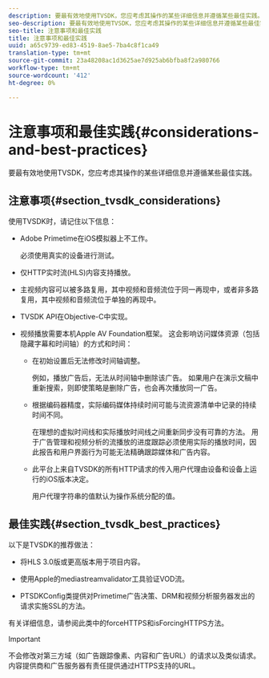 ```yaml
---
description: 要最有效地使用TVSDK，您应考虑其操作的某些详细信息并遵循某些最佳实践。
seo-description: 要最有效地使用TVSDK，您应考虑其操作的某些详细信息并遵循某些最佳实践。
seo-title: 注意事项和最佳实践
title: 注意事项和最佳实践
uuid: a65c9739-ed83-4519-8ae5-7ba4c8f1ca49
translation-type: tm+mt
source-git-commit: 23a48208ac1d3625ae7d925ab6bfba8f2a980766
workflow-type: tm+mt
source-wordcount: '412'
ht-degree: 0%

---
```



# 注意事项和最佳实践{#considerations-and-best-practices}

要最有效地使用TVSDK，您应考虑其操作的某些详细信息并遵循某些最佳实践。

## 注意事项{#section_tvsdk_considerations}

使用TVSDK时，请记住以下信息：

* Adobe Primetime在iOS模拟器上不工作。

   必须使用真实的设备进行测试。

* 仅HTTP实时流(HLS)内容支持播放。

* 主视频内容可以被多路复用，其中视频和音频流位于同一再现中，或者非多路复用，其中视频和音频流位于单独的再现中。

* TVSDK API在Objective-C中实现。

* 视频播放需要本机Apple AV Foundation框架。 这会影响访问媒体资源（包括隐藏字幕和时间轴）的方式和时间：

   * 在初始设置后无法修改时间轴调整。

      例如，播放广告后，无法从时间轴中删除该广告。 如果用户在演示文稿中重新搜索，则即使策略是删除广告，也会再次播放同一广告。

   * 根据编码器精度，实际编码媒体持续时间可能与流资源清单中记录的持续时间不同。

      在理想的虚拟时间线和实际播放时间线之间重新同步没有可靠的方法。 用于广告管理和视频分析的流播放的进度跟踪必须使用实际的播放时间，因此报告和用户界面行为可能无法精确跟踪媒体和广告内容。

   * 此平台上来自TVSDK的所有HTTP请求的传入用户代理由设备和设备上运行的iOS版本决定。

      用户代理字符串的值默认为操作系统分配的值。

## 最佳实践{#section_tvsdk_best_practices}

以下是TVSDK的推荐做法：

* 将HLS 3.0版或更高版本用于项目内容。

* 使用Apple的mediastreamvalidator工具验证VOD流。

* PTSDKConfig类提供对Primetime广告决策、DRM和视频分析服务器发出的请求实施SSL的方法。

有关详细信息，请参阅此类中的forceHTTPS和isForcingHTTPS方法。

>[!IMPORTANT]
>
>不会修改对第三方域（如广告跟踪像素、内容和广告URL）的请求以及类似请求。 内容提供商和广告服务器有责任提供通过HTTPS支持的URL。
